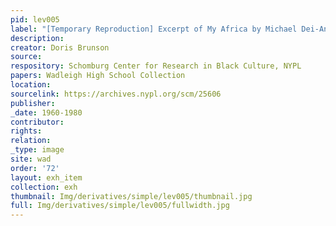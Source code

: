 ```yaml
---
pid: lev005
label: "[Temporary Reproduction] Excerpt of My Africa by Michael Dei-Anan"
description:
creator: Doris Brunson
source:
respository: Schomburg Center for Research in Black Culture, NYPL
papers: Wadleigh High School Collection
location:
sourcelink: https://archives.nypl.org/scm/25606
publisher:
_date: 1960-1980
contributor:
rights:
relation:
_type: image
site: wad
order: '72'
layout: exh_item
collection: exh
thumbnail: Img/derivatives/simple/lev005/thumbnail.jpg
full: Img/derivatives/simple/lev005/fullwidth.jpg
---
```

